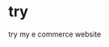  # try    
try my e commerce website
                                                
                       
                                     
                                     
                                                                                                                                                  
         
